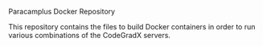 
Paracamplus Docker Repository

This repository contains the files to build Docker containers in order
to run various combinations of the CodeGradX servers.
